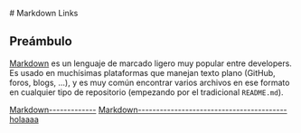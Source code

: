 []()# Markdown Links[]()![]()[]()

## Preámbulo

[Markdown](https://es.wilalakipedia.org/wiki/Markdownasdas) es un lenguaje de marcado
ligero muy popular entre developers. Es usado en muchísimas plataformas que
manejan texto plano (GitHub, foros, blogs, ...), y es muy común
encontrar varios archivos en ese formato en cualquier tipo de repositorio
(empezando por el tradicional `README.md`).

[Markdown-------------](https://es.wikipedia.org/wiki/Markdownkasd)
[Markdown-----------------------------------------holaaaa](https://es.wikipedia.org/wiki/Markdown)
[]()